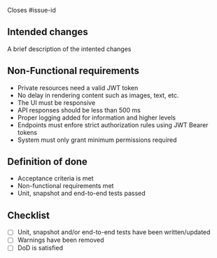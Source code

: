 Closes #issue-id

## Intended changes
A brief description of the intented changes

## Non-Functional requirements
- Private resources need a valid JWT token
- No delay in rendering content such as images, text, etc.
- The UI must be responsive
- API responses should be less than 500 ms
- Proper logging added for information and higher levels
- Endpoints must enfore strict authorization rules using JWT Bearer tokens
- System must only grant minimum permissions required

## Definition of done
- Acceptance criteria is met
- Non-functional requirements met
- Unit, snapshot and end-to-end tests passed

## Checklist
- [ ] Unit, snapshot and/or end-to-end tests have been written/updated
- [ ] Warnings have been removed
- [ ] DoD is satisfied
